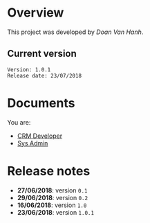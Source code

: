 # Overview
This project was developed by *Doan Van Hanh*.

## Current version
```text
Version: 1.0.1
Release date: 23/07/2018
```

# Documents
You are:
* [CRM Developer](docs/apispecs.md)
* [Sys Admin](docs/installs.md)

# Release notes
* **27/06/2018**: version `0.1`
* **29/06/2018**: version `0.2`
* **16/06/2018**: version `1.0`
* **23/06/2018**: version `1.0.1`
